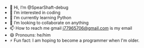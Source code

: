 - 👋 Hi, I’m @SpearShaft-debug
- 👀 I’m interested in coding
- 🌱 I’m currently learning Python
- 💞️ I’m looking to collaborate on anything 
- 📫 How to reach me gmail j77965706@gmail.com is my email
- 😄 Pronouns: he/him
- ⚡ Fun fact: I am hoping to become a programmer when I'm older.

<!---
SpearShaft-debug/SpearShaft-debug is a ✨ special ✨ repository because its `README.md` (this file) appears on your GitHub profile.
You can click the Preview link to take a look at your changes.
--->
